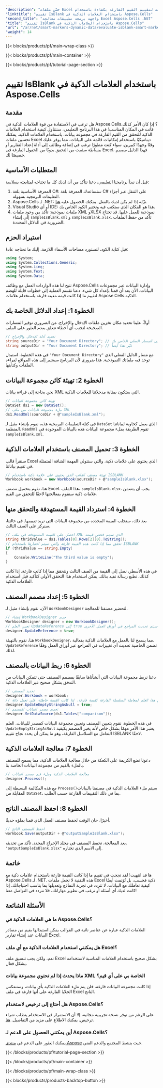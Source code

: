 ```yaml
---
"description": "حسّن ملفات Excel لديك باستخدام علامات ذكية لتقييم القيم الفارغة بكفاءة باستخدام Aspose.Cells لـ .NET. تعلّم كيفية القيام بذلك في هذا الدليل خطوة بخطوة."
"linktitle": "تقييم IsBlank باستخدام العلامات الذكية في Aspose.Cells"
"second_title": "واجهة برمجة تطبيقات معالجة Excel Aspose.Cells .NET"
"title": "تقييم IsBlank باستخدام العلامات الذكية في Aspose.Cells"
"url": "/ar/net/smart-markers-dynamic-data/evaluate-isblank-smart-markers/"
"weight": 14
---
```


{{< blocks/products/pf/main-wrap-class >}}

{{< blocks/products/pf/main-container >}}

{{< blocks/products/pf/tutorial-page-section >}}

# تقييم IsBlank باستخدام العلامات الذكية في Aspose.Cells

## مقدمة
هل ترغب في الاستفادة من قوة العلامات الذكية في Aspose.Cells؟ إذا كان الأمر كذلك، فأنت في المكان المناسب! في هذا البرنامج التعليمي، سنتناول كيفية استخدام العلامات الذكية للتحقق من القيم الفارغة في مجموعة بيانات. باستخدام العلامات الذكية، يمكنك تحسين ملفات Excel ديناميكيًا باستخدام إمكانيات قائمة على البيانات، مما يوفر عليك وقتًا وجهدًا كبيرين. سواء كنت مطورًا ترغب في إضافة وظائف إلى أداة إعداد التقارير أو ببساطة سئمت من التحقق يدويًا من الحقول الفارغة في Excel، فهذا الدليل مصمم خصيصًا لك. 
## المتطلبات الأساسية
قبل أن نبدأ برنامجنا التعليمي، دعنا نتأكد من أن لديك كل ما تحتاجه لمتابعته بسلاسة:
1. المعرفة الأساسية بلغة C#: ستساعدك المعرفة بلغة C# على التنقل عبر أجزاء التعليمات البرمجية بسهولة.
2. Aspose.Cells لـ .NET: نزّله إذا لم يكن لديك بالفعل. يمكنك الحصول عليه [هنا](https://releases.aspose.com/cells/net/).
3. Visual Studio أو أي IDE: هذا هو المكان الذي ستكتب فيه وتختبر الكود الخاص بك. 
4. ملفات نموذجية: تأكد من وجود ملفات XML وXLSX نموذجية للعمل عليها. قد تحتاج إلى إنشاء `sampleIsBlank.xml` و `sampleIsBlank.xlsx`. 
تأكد من حفظ الملفات الضرورية في الدلائل المحددة.
## استيراد الحزم
قبل كتابة الكود، لنستورد مساحات الأسماء اللازمة. إليك ما تحتاجه عادةً:
```csharp
using System;
using System.Collections.Generic;
using System.Linq;
using System.Text;
using System.Data;
```
تتيح لنا هذه الواردات العمل مع وظائف Aspose.Cells وإدارة البيانات عبر مجموعات البيانات.
الآن بعد أن قمنا بإعداد كل شيء، دعنا نقسم العملية إلى خطوات قابلة للهضم لتقييم ما إذا كانت قيمة معينة فارغة باستخدام علامات Aspose.Cells الذكية.
## الخطوة 1: إعداد الدلائل الخاصة بك
أولاً، علينا تحديد مكان تخزين ملفات الإدخال والإخراج. من الضروري توفير المسارات الصحيحة لتجنب أي أخطاء تتعلق بعدم العثور على الملف.
```csharp
// تحديد أدلة الإدخال والإخراج
string sourceDir = "Your Document Directory"; // قم بتغيير هذا إلى المسار الفعلي الخاص بك
string outputDir = "Your Document Directory"; // غيّر هذا أيضاً
```
في هذه الخطوة، استبدل `"Your Document Directory"` مع مسار الدليل الفعلي الذي توجد فيه ملفاتك النموذجية. هذا ضروري لأن البرنامج سيشير إلى هذه المواقع لقراءة الملفات وكتابتها.
## الخطوة 2: تهيئة كائن مجموعة البيانات
نحن بحاجة إلى قراءة بيانات XML التي ستكون بمثابة مدخلاتنا للعلامات الذكية.
```csharp
// تهيئة كائن مجموعة البيانات
DataSet ds1 = new DataSet();
// ملء مجموعة البيانات من ملف XML
ds1.ReadXml(sourceDir + @"sampleIsBlank.xml");
```
في كتلة التعليمات البرمجية هذه، نقوم بإنشاء مثيل لـ `DataSet` الذي يعمل كحاوية لبياناتنا المنظمة. `ReadXml` تقوم الطريقة بملء مجموعة البيانات هذه بالبيانات الموجودة في `sampleIsBlank.xml`.
## الخطوة 3: تحميل المصنف باستخدام العلامات الذكية
سنقرأ قالب Excel الذي يحتوي على علامات ذكية، والتي ستتولى المهمة الشاقة المتمثلة في تقييم بياناتنا.
```csharp
// تهيئة مصنف القالب الذي يحتوي على علامة ذكية باستخدام ISBLANK
Workbook workbook = new Workbook(sourceDir + @"sampleIsBlank.xlsx");
```
هنا، نقوم بتحميل مصنف Excel. هذا الملف، `sampleIsBlank.xlsx`، يجب أن يتضمن علامات ذكية سنقوم بمعالجتها لاحقًا للتحقق من القيم.
## الخطوة 4: استرداد القيمة المستهدفة والتحقق منها
بعد ذلك، سنجلب القيمة المحددة من مجموعة البيانات التي نريد تقييمها. في حالتنا، سنركز على الصف الثالث.
```csharp
// احصل على القيمة المستهدفة في ملف XML الذي سيتم فحص قيمته
string thridValue = ds1.Tables[0].Rows[2][0].ToString();
// تحقق مما إذا كانت هذه القيمة فارغة والتي سيتم اختبارها باستخدام ISBLANK
if (thridValue == string.Empty)
{
    Console.WriteLine("The third value is empty");
}
```
في هذه الأسطر، نصل إلى القيمة من الصف الثالث ونتحقق مما إذا كانت فارغة. إذا كانت كذلك، نطبع رسالة تفيد بذلك. يمكن استخدام هذا التحقق الأولي كتأكيد قبل استخدام العلامات الذكية.
## الخطوة 5: إعداد مصمم المصنف
الآن، نقوم بإنشاء مثيل لـ `WorkbookDesigner` لتحضير مصنفنا للمعالجة.
```csharp
// إنشاء WorkbookDesigner جديد
WorkbookDesigner designer = new WorkbookDesigner();
// تعيين العلم UpdateReference إلى true للإشارة إلى أنه سيتم تحديث المراجع في أوراق العمل الأخرى
designer.UpdateReference = true;
```
هنا، نقوم بالتهيئة `WorkbookDesigner`، مما يسمح لنا بالعمل مع العلامات الذكية بفعالية. `UpdateReference` تضمن الخاصية تحديث أي تغييرات في المراجع عبر أوراق العمل وفقًا لذلك.
## الخطوة 6: ربط البيانات بالمصنف
دعنا نربط مجموعة البيانات التي أنشأناها سابقًا بمصمم المصنف حتى تتمكن البيانات من التدفق بشكل صحيح عبر العلامات الذكية.
```csharp
// تحديد المصنف
designer.Workbook = workbook;
// استخدم هذا العلم لمعاملة السلسلة الفارغة كقيمة فارغة. إذا كانت القيمة خاطئة، فلن تعمل دالة ISBLANK.
designer.UpdateEmptyStringAsNull = true;
// تحديد مصدر البيانات للمصمم 
designer.SetDataSource(ds1.Tables["comparison"]);
```
في هذه الخطوة، نقوم بتعيين المصنف وتعيين مجموعة البيانات كمصدر للبيانات. العلم `UpdateEmptyStringAsNull` يعتبر هذا الأمر مهمًا بشكل خاص لأنه يخبر المصمم بكيفية التعامل مع السلاسل الفارغة، وهو ما يمكن أن يحدد نجاح تقييم ISBLANK لاحقًا.
## الخطوة 7: معالجة العلامات الذكية
دعونا نضع الكريمة على الكعكة من خلال معالجة العلامات الذكية، مما يسمح للمصنف بالملء بالقيم من مجموعة البيانات الخاصة بنا.
```csharp
// معالجة العلامات الذكية وملء قيم مصدر البيانات
designer.Process();
```
مع هذه المكالمة البسيطة إلى `Process()`سيتم ملء العلامات الذكية في مصنفنا بالبيانات المقابلة من `DataSet`، بما في ذلك التقييمات الفارغة حسب الطلب.
## الخطوة 8: احفظ المصنف الناتج
أخيرًا، حان الوقت لحفظ مصنف العمل الذي قمنا بملؤه حديثًا. 
```csharp
// احفظ المصنف الناتج
workbook.Save(outputDir + @"outputSampleIsBlank.xlsx");
```
بعد المعالجة، نحفظ المصنف في مجلد الإخراج المحدد. تأكد من تحديثه. `"outputSampleIsBlank.xlsx"` إلى الاسم الذي تختاره.
## خاتمة
ها قد انتهيت! لقد نجحت في تقييم ما إذا كانت القيمة فارغة باستخدام علامات ذكية مع Aspose.Cells لـ .NET. هذه التقنية لا تجعل ملفات Excel ذكية فحسب، بل تُؤتمت أيضًا كيفية تعاملك مع البيانات. لا تتردد في تجربة النماذج وتعديلها بما يناسب احتياجاتك. إذا كانت لديك أي أسئلة أو ترغب في تطوير مهاراتك، فلا تتردد في التواصل معنا!
## الأسئلة الشائعة
### ما هي العلامات الذكية في Aspose.Cells؟
العلامات الذكية عبارة عن عناصر نائبة في القوالب يمكن استبدالها بقيم من مصادر البيانات عند إنشاء تقارير Excel.
### هل يمكنني استخدام العلامات الذكية مع أي ملف Excel؟
نعم، ولكن يجب تنسيق ملف Excel بشكل صحيح باستخدام العلامات المناسبة لاستخدامه بشكل فعال.
### ماذا يحدث إذا لم تحتوي مجموعة بيانات XML الخاصة بي على أي قيم؟
إذا كانت مجموعة البيانات فارغة، فلن يتم ملء العلامات الذكية بأي بيانات، وستنعكس الخلايا الفارغة على أنها فارغة في ملف Excel الناتج.
### هل أحتاج إلى ترخيص لاستخدام Aspose.Cells؟
على الرغم من توفر نسخة تجريبية مجانية، إلا أن الاستمرار في الاستخدام يتطلب شراء ترخيص. يمكنك الاطلاع على مزيد من التفاصيل. [هنا](https://purchase.aspose.com/buy).
### أين يمكنني الحصول على الدعم لـ Aspose.Cells؟
يمكنك العثور على الدعم في [منتدى Aspose](https://forum.aspose.com/c/cells/9) حيث ينشط المجتمع والدعم الفني.

{{< /blocks/products/pf/tutorial-page-section >}}

{{< /blocks/products/pf/main-container >}}

{{< /blocks/products/pf/main-wrap-class >}}

{{< blocks/products/products-backtop-button >}}